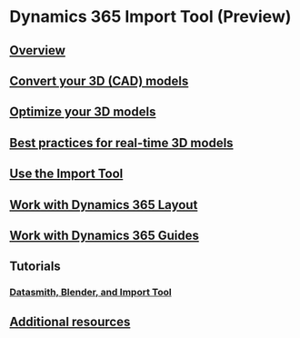 # Dynamics 365 Import Tool (Preview)
## [Overview](index.md)
## [Convert your 3D (CAD) models](covert-models.md)
## [Optimize your 3D models](optimize-models.md)
## [Best practices for real-time 3D models](best-practices.md)
## [Use the Import Tool](import-tool.md)
## [Work with Dynamics 365 Layout](layout.md)
## [Work with Dynamics 365 Guides](guides.md)
## Tutorials
### [Datasmith, Blender, and Import Tool](tutorial-1.md)
## [Additional resources](additional-resources.md)
